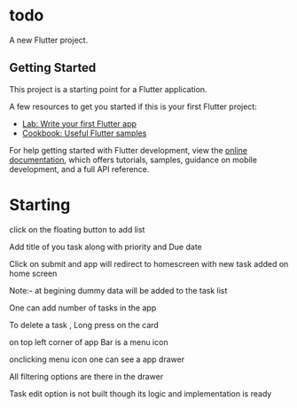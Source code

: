 # todo

A new Flutter project.

## Getting Started

This project is a starting point for a Flutter application.

A few resources to get you started if this is your first Flutter project:

- [Lab: Write your first Flutter app](https://docs.flutter.dev/get-started/codelab)
- [Cookbook: Useful Flutter samples](https://docs.flutter.dev/cookbook)

For help getting started with Flutter development, view the 
[online documentation](https://docs.flutter.dev/), which offers tutorials,
samples, guidance on mobile development, and a full API reference.

# Starting

click on the floating button to add list

Add title of you task along with priority and Due date

Click on submit and app will redirect to homescreen with new task added on home screen

Note:- at begining dummy data will be added to the task list

One can add number of tasks in the app

To delete a task , Long press on the card

on top left corner of app Bar is a menu icon

onclicking menu icon one can see a app drawer

All filtering options are there in the drawer

Task edit option is not built though its logic and implementation is ready




